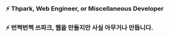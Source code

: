 ### ⚡ Thpark, Web Engineer, or Miscellaneous Developer

### ⚡ 번쩍번쩍 쓰파크, 웹을 만들지만 사실 아무거나 만듭니다.

<!--
**lifeisnovel/lifeisnovel** is a ✨ _special_ ✨ repository because its `README.md` (this file) appears on your GitHub profile.

Here are some ideas to get you started:

- 🔭 I’m currently working on ...
- 🌱 I’m currently learning ...
- 👯 I’m looking to collaborate on ...
- 🤔 I’m looking for help with ...
- 💬 Ask me about ...
- 📫 How to reach me: ...
- 😄 Pronouns: ...
- ⚡ Fun fact: ...
-->
